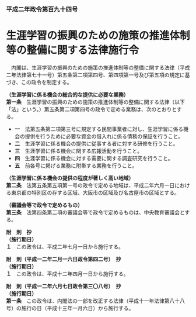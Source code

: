 ### 平成二年政令第百九十四号  
# 生涯学習の振興のための施策の推進体制等の整備に関する法律施行令  
　内閣は、生涯学習の振興のための施策の推進体制等の整備に関する法律（平成二年法律第七十一号）第五条第二項第四号、第四項第一号及び第五項の規定に基づき、この政令を制定する。  
  
**（生涯学習に係る機会の総合的な提供に必要な業務）**  
**第一条**　生涯学習の振興のための施策の推進体制等の整備に関する法律（以下「法」という。）第五条第二項第四号の政令で定める業務は、次のとおりとする。  
* **一**　法第五条第二項第三号に規定する民間事業者に対し、生涯学習に係る機会の提供を行うために必要な資金の借入れに係る債務の保証を行うこと。  
* **二**　生涯学習に係る機会の提供に従事する者に対する研修を行うこと。  
* **三**　生涯学習に係る機会に関する広報活動を行うこと。  
* **四**　生涯学習に係る機会に対する需要に関する調査研究を行うこと。  
* **五**　前各号に掲げる業務に附帯する業務を行うこと。  
  
**（生涯学習に係る機会の提供の程度が著しく高い地域）**  
**第二条**　法第五条第五項第一号の政令で定める地域は、平成二年六月一日における東京都の特別区の存する区域、大阪市の区域及び名古屋市の区域とする。  
  
**（審議会等で政令で定めるもの）**  
**第三条**　法第四条第二項の審議会等で政令で定めるものは、中央教育審議会とする。  
  
**附　則　抄**  
**（施行期日）**  
**１**　この政令は、平成二年七月一日から施行する。  
  
**附　則（平成一二年二月一六日政令第四二号）　抄**  
**（施行期日）**  
**１**　この政令は、平成十二年四月一日から施行する。  
  
**附　則（平成一二年六月七日政令第三〇八号）　抄**  
**（施行期日）**  
**第一条**　この政令は、内閣法の一部を改正する法律（平成十一年法律第八十八号）の施行の日（平成十三年一月六日）から施行する。  
  
